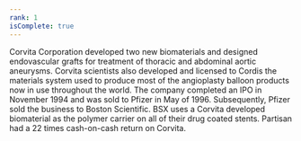 ```yaml
---
rank: 1
isComplete: true
---
```


<span class="investment__name">Corvita Corporation</span> developed two new biomaterials and designed endovascular grafts for treatment of thoracic and abdominal aortic aneurysms. Corvita scientists also developed and licensed to Cordis the materials system used to produce most of the angioplasty balloon products now in use throughout the world. The company completed an IPO in November 1994 and was sold to Pfizer in May of 1996. Subsequently, Pfizer sold the business to Boston Scientific. BSX uses a Corvita developed biomaterial as the polymer carrier on all of their drug coated stents. Partisan had a 22 times cash-on-cash return on Corvita.